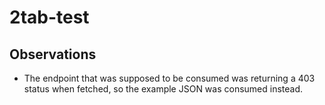 # 2tab-test

## Observations
 - The endpoint that was supposed to be consumed was returning a 403 status when fetched, so the example JSON was consumed instead.
